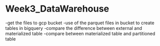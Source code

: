 # Week3_DataWarehouse

-get the files to gcp bucket
-use of the parquet files in bucket to create tables in bigquery
-compare the difference between external and materialized table
-compare between materialized table and partitioned table

